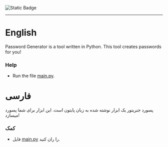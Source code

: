 ![Static Badge](https://img.shields.io/badge/python-%E2%88%9E-blue)
___

# English
Password Generator is a tool written in Python. This tool creates passwords for you!
### Help
- Run the file [main.py](https://github.com/robonamari/Password-Genarator/blob/main/main.py).


# فارسی
پسورد جنریتور یک ابزار نوشته شده به زبان پایتون است. این ابزار برای شما پسورد میسازد!
### کمک 
* فایل [main.py](https://github.com/robonamari/Password-Genarator/blob/main/main.py) را ران کنید.